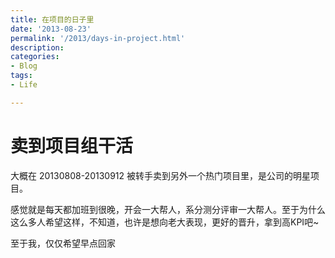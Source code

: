 ```yaml
---
title: 在项目的日子里
date: '2013-08-23'
permalink: '/2013/days-in-project.html'
description:
categories:
- Blog
tags:
- Life

---
```


# 卖到项目组干活 #

大概在 20130808-20130912 被转手卖到另外一个热门项目里，是公司的明星项目。  
  
感觉就是每天都加班到很晚，开会一大帮人，系分测分评审一大帮人。至于为什么这么多人希望这样，不知道，也许是想向老大表现，更好的晋升，拿到高KPI吧~  

至于我，仅仅希望早点回家

